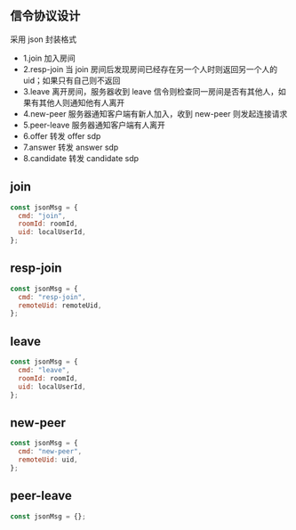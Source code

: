 ## 信令协议设计

采用 json 封装格式

- 1.join 加入房间
- 2.resp-join 当 join 房间后发现房间已经存在另一个人时则返回另一个人的 uid；如果只有自己则不返回
- 3.leave 离开房间，服务器收到 leave 信令则检查同一房间是否有其他人，如果有其他人则通知他有人离开
- 4.new-peer 服务器通知客户端有新人加入，收到 new-peer 则发起连接请求
- 5.peer-leave 服务器通知客户端有人离开
- 6.offer 转发 offer sdp
- 7.answer 转发 answer sdp
- 8.candidate 转发 candidate sdp

## join

```js
const jsonMsg = {
  cmd: "join",
  roomId: roomId,
  uid: localUserId,
};
```

## resp-join

```js
const jsonMsg = {
  cmd: "resp-join",
  remoteUid: remoteUid,
};
```

## leave

```js
const jsonMsg = {
  cmd: "leave",
  roomId: roomId,
  uid: localUserId,
};
```

## new-peer

```js
const jsonMsg = {
  cmd: "new-peer",
  remoteUid: uid,
};
```

## peer-leave

```js
const jsonMsg = {};
```
